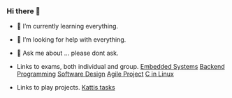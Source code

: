 ### Hi there 👋
- 🌱 I’m currently learning everything.
- 🤔 I’m looking for help with everything.
- 💬 Ask me about ... please dont ask.
  
- Links to exams, both individual and group.
  [Embedded Systems](https://github.com/Rikatob/ExamWireGame)
  [Backend Programming](https://github.com/kristiania-pgr209-2022/pg209exam-Fargekritt)
  [Software Design](https://github.com/Fargekritt/SoftwareDesignEksamen)
  [Agile Project](https://github.com/Fargekritt/SmidigEksamen)
  [C in Linux](https://github.com/Rikatob/PG304_V23_1018)

- Links to play projects.
  [Kattis tasks](https://github.com/Rikatob/Kattiss)
  
<!--
**Rikatob/Rikatob** is a ✨ _special_ ✨ repository because its `README.md` (this file) appears on your GitHub profile.

Here are some ideas to get you started:

- 🔭 I’m currently working on ...
- 🌱 I’m currently learning ...
- 👯 I’m looking to collaborate on ...
- 🤔 I’m looking for help with ...
- 💬 Ask me about ...
- 📫 How to reach me: ...
- 😄 Pronouns: ...
- ⚡ Fun fact: ...
-->
